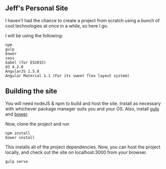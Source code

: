 ## Jeff's Personal Site

I haven't had the chance to create a project from scratch using a bunch of cool technologies at once in a while, so here I go.

I will be using the following:

```
npm
gulp
bower
sass
babel (for ES2015)
d3 4.2.0
AngularJS 1.5.8
Angular Material 1.1 (For its sweet flex layout system)
```

## Building the site

You will need nodeJS & npm to build and host the site. Install as necessary with whichever package manager suits you and your OS.
Also, install [gulp](https://gulpjs.com) and [bower](https://bower.io).

Now, clone the project and run

```
npm install
bower install
```

This installs all of the project dependencies. Now, you can host the project locally, and check out the site on localhost:3000 from your browser.

```
gulp serve
```
